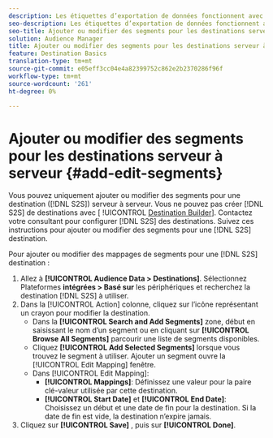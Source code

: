 ```yaml
---
description: Les étiquettes d’exportation de données fonctionnent avec les contrôles d’exportation que vous définissez sur une source de données. Les étiquettes d’exportation de données vous empêchent d’ajouter des caractéristiques restreintes à un segment et d’envoyer des données de segment à une destination. Vous pouvez définir plusieurs étiquettes d’exportation sur un nouveau cookie ou une destination URL existante ou un cookie ou une destination URL.
seo-description: Les étiquettes d’exportation de données fonctionnent avec les contrôles d’exportation que vous définissez sur une source de données. Les étiquettes d’exportation de données vous empêchent d’ajouter des caractéristiques restreintes à un segment et d’envoyer des données de segment à une destination. Vous pouvez définir plusieurs étiquettes d’exportation sur un nouveau cookie ou une destination URL existante ou un cookie ou une destination URL.
seo-title: Ajouter ou modifier des segments pour les destinations serveur à serveur
solution: Audience Manager
title: Ajouter ou modifier des segments pour les destinations serveur à serveur
feature: Destination Basics
translation-type: tm+mt
source-git-commit: e05eff3cc04e4a82399752c862e2b2370286f96f
workflow-type: tm+mt
source-wordcount: '261'
ht-degree: 0%

---
```



# Ajouter ou modifier des segments pour les destinations serveur à serveur {#add-edit-segments}

Vous pouvez uniquement ajouter ou modifier des segments pour une destination ([!DNL S2S]) serveur à serveur. Vous ne pouvez pas créer [!DNL S2S] de destinations avec [ !UICONTROL [Destination Builder](/help/using/features/destinations/destination-builder.md)]. Contactez votre consultant pour configurer [!DNL S2S] des destinations. Suivez ces instructions pour ajouter ou modifier des segments pour une [!DNL S2S] destination.

<!-- destination-s2s-edit.xml -->

Pour ajouter ou modifier des mappages de segments pour une [!DNL S2S] destination :

1. Allez à **[!UICONTROL Audience Data > Destinations]**. Sélectionnez Plateformes **intégrées > Basé sur** les périphériques et recherchez la destination [!DNL S2S] à utiliser.
2. Dans la [!UICONTROL Action] colonne, cliquez sur l’icône représentant un crayon pour modifier la destination.
   * Dans la **[!UICONTROL Search and Add Segments]** zone, début en saisissant le nom d’un segment ou en cliquant sur **[!UICONTROL Browse All Segments]** parcourir une liste de segments disponibles.
   * Cliquez **[!UICONTROL Add Selected Segments]** lorsque vous trouvez le segment à utiliser. Ajouter un segment ouvre la [!UICONTROL Edit Mapping] fenêtre.
   * Dans [!UICONTROL Edit Mapping]:
      * **[!UICONTROL Mappings]**: Définissez une valeur pour la paire [](../../features/destinations/key-value-pairs.md) clé-valeur utilisée par cette destination.
      * **[!UICONTROL Start Date]** et **[!UICONTROL End Date]**: Choisissez un début et une date de fin pour la destination. Si la date de fin est vide, la destination n’expire jamais.
3. Cliquez sur **[!UICONTROL Save]** , puis sur **[!UICONTROL Done]**.